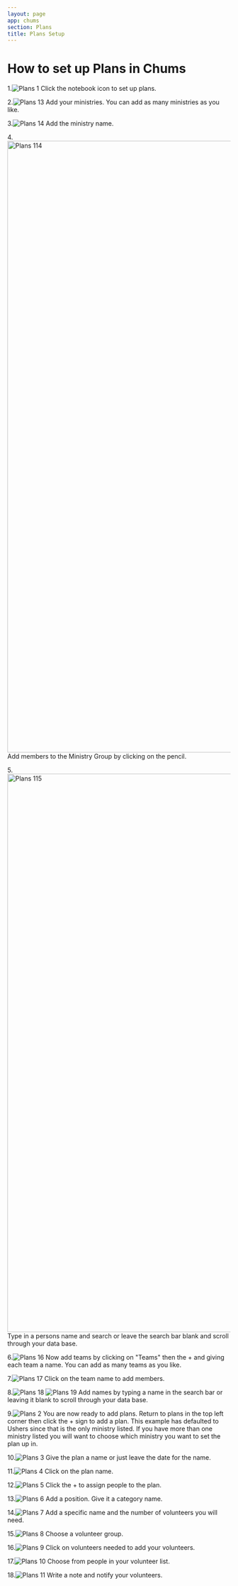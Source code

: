 ```yaml
---
layout: page
app: chums
section: Plans
title: Plans Setup
---
```


# How to set up Plans in Chums

1.![Plans 1](https://github.com/user-attachments/assets/cbb0c6ed-bfaa-4b7f-872d-433257da9521)
  Click the notebook icon to set up plans.

2.![Plans 13](https://github.com/user-attachments/assets/dab30ff5-03f3-40f5-925b-72dbcc51f62f)
  Add your ministries. You can add as many ministries as you like.

3.![Plans 14](https://github.com/user-attachments/assets/e9f1c72c-0567-422f-a289-36a17298afdf)
  Add the ministry name.

4.<img width="1379" alt="Plans 114" src="https://github.com/user-attachments/assets/b4018f1d-1b1f-47d1-8971-49aeb66ff66f">
  Add members to the Ministry Group by clicking on the pencil.

5.<img width="1259" alt="Plans 115" src="https://github.com/user-attachments/assets/fd407219-631b-4529-833a-c6cdc8a5030b">
  Type in a persons name and search or leave the search bar blank and scroll through your data base.
  
6.![Plans 16](https://github.com/user-attachments/assets/da0ce3da-0bea-4677-a41d-1304e54bbe74)
  Now add teams by clicking on "Teams" then the + and giving each team a name. You can add as many teams as you like.

7.![Plans 17](https://github.com/user-attachments/assets/16759c55-3253-4756-87af-864fa8fa9f83)
  Click on the team name to add members.
  
8.![Plans 18](https://github.com/user-attachments/assets/ee20a0a7-15db-4f75-a0c4-0148e176bcc1)
  ![Plans 19](https://github.com/user-attachments/assets/4ea0af47-aa2c-43e4-a290-7add752ac837)
  Add names by typing a name in the search bar or leaving it blank to scroll through your data base.

9.![Plans 2](https://github.com/user-attachments/assets/e77bb2e5-cc73-44ee-9ee5-598d6a92b380)
  You are now ready to add plans. Return to plans in the top left corner then click the + sign to add a plan. This example has defaulted to Ushers since that is the only ministry listed. 
  If you have more than one ministry listed you will want to choose which ministry you want to set the plan up in.

10.![Plans 3](https://github.com/user-attachments/assets/263e3629-7efe-4cae-9fbb-15747183cccd)
  Give the plan a name or just leave the date for the name.

11.![Plans 4](https://github.com/user-attachments/assets/428807a9-8144-4cdf-bbcb-a303b3b113a7)
  Click on the plan name.

12.![Plans 5](https://github.com/user-attachments/assets/7a90b181-0e7f-468a-b27f-e79fc1a5cba0)
  Click the + to assign people to the plan.

13.![Plans 6](https://github.com/user-attachments/assets/15a50902-37ec-4146-89f2-7b032af833df)
  Add a position. Give it a category name. 

14.![Plans 7](https://github.com/user-attachments/assets/0497df8f-5ea9-411b-979d-89edb3752926)
  Add a specific name and the number of volunteers you will need.

15.![Plans 8](https://github.com/user-attachments/assets/bc46b217-d1b2-4f6b-b76f-afac7d90fca6)
  Choose a volunteer group.

16.![Plans 9](https://github.com/user-attachments/assets/178fdb72-9252-43bb-9084-1bdd9e1a6899)
  Click on volunteers needed to add your volunteers.

17.![Plans 10](https://github.com/user-attachments/assets/d9313e60-1d3c-4949-bccd-49bd4187ca43)
  Choose from people in your volunteer list.

18.![Plans 11](https://github.com/user-attachments/assets/51b5137e-051b-4467-8e55-dbcc3f56c7db)
  Write a note and notify your volunteers.




  
